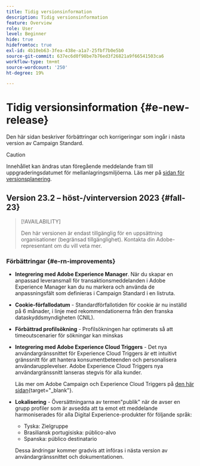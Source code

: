 ```yaml
---
title: Tidig versionsinformation
description: Tidig versionsinformation
feature: Overview
role: User
level: Beginner
hide: true
hidefromtoc: true
exl-id: 4b10eb63-3fea-438e-a1a7-25fbf7b0e5b0
source-git-commit: 637ec6d0f98be7b76ed3f26821a9f66541503ca6
workflow-type: tm+mt
source-wordcount: '250'
ht-degree: 19%

---
```



# Tidig versionsinformation {#e-new-release}

Den här sidan beskriver förbättringar och korrigeringar som ingår i nästa version av Campaign Standard.

>[!CAUTION]
>
> Innehållet kan ändras utan föregående meddelande fram till uppgraderingsdatumet för mellanlagringsmiljöerna. Läs mer på [sidan för versionsplanering](../../rn/using/release-planning.md).

## Version 23.2 – höst-/vinterversion 2023 {#fall-23}

>[!AVAILABILITY]
>
>Den här versionen är endast tillgänglig för en uppsättning organisationer (begränsad tillgänglighet). Kontakta din Adobe-representant om du vill veta mer.

### Förbättringar {#e-rn-improvements}

* **Integrering med Adobe Experience Manager**. När du skapar en anpassad leveransmall för transaktionsmeddelanden i Adobe Experience Manager kan du nu markera och använda de anpassningsfält som definieras i Campaign Standard i en listruta.

* **Cookie-förfallodatum** - Standardförfallotiden för cookie är nu inställd på 6 månader, i linje med rekommendationerna från den franska dataskyddsmyndigheten (CNIL).

* **Förbättrad profilsökning** - Profilsökningen har optimerats så att timeoutscenarier för sökningar kan minskas

* **Integrering med Adobe Experience Cloud Triggers** - Det nya användargränssnittet för Experience Cloud Triggers är ett intuitivt gränssnitt för att hantera konsumentbeteenden och personalisera användarupplevelser. Adobe Experience Cloud Triggers nya användargränssnitt lanseras stegvis för alla kunder.

  Läs mer om Adobe Campaign och Experience Cloud Triggers på [den här sidan](https://experienceleague.adobe.com/docs/experience-cloud/triggers/overview.html){target="_blank"}.

* **Lokalisering** - Översättningarna av termen&quot;publik&quot; när de avser en grupp profiler som är avsedda att ta emot ett meddelande harmoniserades för alla Digital Experience-produkter för följande språk:

   * Tyska: Zielgruppe
   * Brasiliansk portugisiska: público-alvo
   * Spanska: público destinatario

  Dessa ändringar kommer gradvis att införas i nästa version av användargränssnittet och dokumentationen.